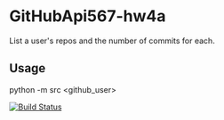 # GitHubApi567-hw4a

List a user's repos and the number of commits for each.

## Usage
python -m src <github_user>

[![Build Status](https://travis-ci.com/TOPwithoutT/SSW_567.svg?branch=HW04c_Mocking)](https://travis-ci.com/TOPwithoutT/SSW_567)


